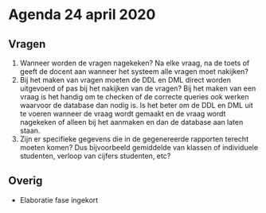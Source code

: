# Agenda 24 april 2020

## Vragen
1. Wanneer worden de vragen nagekeken? Na elke vraag, na de toets of geeft de docent aan wanneer het systeem alle vragen moet nakijken?
2. Bij het maken van vragen moeten de DDL en DML direct worden uitgevoerd of pas bij het nakijken van de vragen? Bij het maken van een vraag is het handig om te checken of de correcte queries ook werken waarvoor de database dan nodig is. Is het beter om de DDL en DML uit te voeren wanneer de vraag wordt gemaakt en de vraag wordt nagekeken of alleen bij het aanmaken en dan de database aan laten staan.
3. Zijn er specifieke gegevens die in de gegenereerde rapporten terecht moeten komen? Dus bijvoorbeeld gemiddelde van klassen of individuele studenten, verloop van cijfers studenten, etc?

## Overig
* Elaboratie fase ingekort